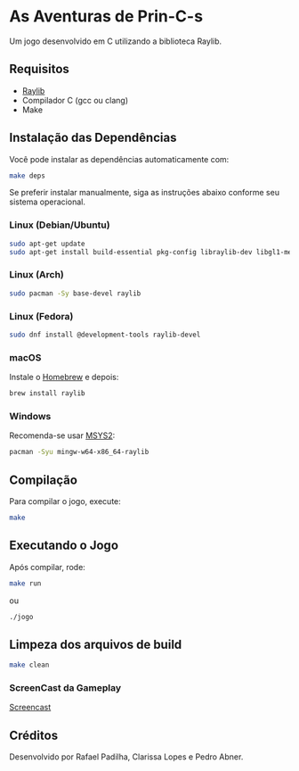 # As Aventuras de Prin-C-s

Um jogo desenvolvido em C utilizando a biblioteca Raylib.

## Requisitos

- [Raylib](https://www.raylib.com/)
- Compilador C (gcc ou clang)
- Make

## Instalação das Dependências

Você pode instalar as dependências automaticamente com:

```sh
make deps
```

Se preferir instalar manualmente, siga as instruções abaixo conforme seu sistema operacional.

### Linux (Debian/Ubuntu)

```sh
sudo apt-get update
sudo apt-get install build-essential pkg-config libraylib-dev libgl1-mesa-dev
```

### Linux (Arch)

```sh
sudo pacman -Sy base-devel raylib
```

### Linux (Fedora)

```sh
sudo dnf install @development-tools raylib-devel
```

### macOS

Instale o [Homebrew](https://brew.sh/) e depois:

```sh
brew install raylib
```

### Windows

Recomenda-se usar [MSYS2](https://www.msys2.org/):

```sh
pacman -Syu mingw-w64-x86_64-raylib
```

## Compilação

Para compilar o jogo, execute:

```sh
make
```

## Executando o Jogo

Após compilar, rode:

```sh
make run
```
ou
```sh
./jogo
```

## Limpeza dos arquivos de build

```sh
make clean
```
### ScreenCast da Gameplay
[Screencast](https://youtu.be/K7HGJKds8LU)


## Créditos

Desenvolvido por Rafael Padilha, Clarissa Lopes e Pedro Abner.

